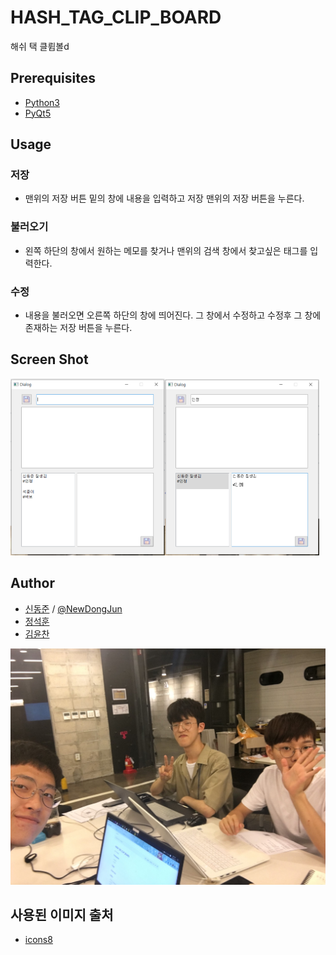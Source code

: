 # HASH_TAG_CLIP_BOARD
해쉬 택 클륍볼d


## Prerequisites 

- [Python3](https://www.python.org/downloads/)
- [PyQt5](https://pypi.org/project/PyQt5/)


## Usage
### 저장
- 맨위의 저장 버튼 밑의 창에 내용을 입력하고 저장 맨위의 저장 버튼을 누른다.
### 불러오기
- 왼쪽 하단의 창에서 원하는 메모를 찾거나 맨위의 검색 창에서 찾고싶은 태그를 입력한다.
### 수정
- 내용을 불러오면 오른쪽 하단의 창에 띄어진다. 그 창에서 수정하고 수정후 그 창에 존재하는 저장 버튼을 누른다.

## Screen Shot
<img src="/assets/캡처1.png" width="49%"><img src="/assets/캡처2.PNG" width="49%">


## Author
- [신동준](https://github.com/NewDongJun) / [@NewDongJun](https://newdongjun.github.io)
- [정석훈](https://github.com/JungSeokHoon)
- [김윤찬](https://github.com/cmne3602)
<img src="/assets/IMG_12.JPG">


## 사용된 이미지 출처
- [icons8](https://icons8.com/icons)


